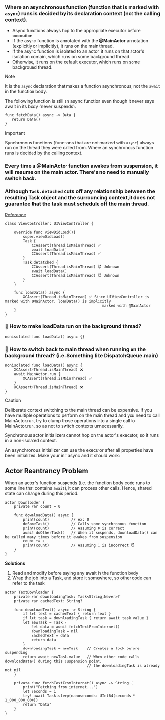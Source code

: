 ### **Where an asynchronous function (function that is marked with `async`) runs is decided by its declaration context (not the calling context).**
- Async functions always hop to the appropriate executor before execution.
- If the async function is annotated with the **@MainActor** annotation (explicitly or implicitly), it runs on the main thread.
- If the async function is isolated to an actor, it runs on that actor's isolation domain, which runs on some background thread.
- Otherwise, it runs on the default executor, which runs on some background thread.
> [!NOTE]
> It is the `async` declaration that makes a function asynchronous, not the `await` in the function body.
> 
> The following function is still an async function even though it never says await in its body (never suspends).
> ```
> func fetchData() async -> Data {
>    return Data()
> }
> ```

> [!IMPORTANT]
> Synchronous functions (functions that are not marked with `async`) always run on the thread they were called from.
> Where an synchronous function runs is decided by the calling context.

### Every time a @MainActor function awakes from suspension, it will resume on the main actor. There's no need to manually switch back.
### Although `Task.detached` cuts off any relationship between the resulting Task object and the surrounding context,it does not guarantee that the task must schedule off the main thread.

[Reference](https://developer.apple.com/videos/play/wwdc2021/10254/?time=1398)

```
class ViewController: UIViewController {

    override func viewDidLoad(){
        super.viewDidLoad()
        Task {
            XCAssert(Thread.isMainThread) ✅
            await loadData()
            XCAssert(Thread.isMainThread) ✅
        }
        Task.detatched {
            XCAssert(Thread.isMainThread) 😈 Unknown
            await loadData()
            XCAssert(Thread.isMainThread) 😈 Unknown
        }
    }

    func loadData() async {
        XCAssert(Thread.isMainThread) ✅ Since UIViewController is marked with @MainActor, loadData() is implicitly 
                                            marked with @MainActor
    }
}
```
### 🤔 How to make **loadData** run on the background thread?
```
nonisolated func loadData() async {}
```
### 🤔 How to switch back to main thread when running on the background thread? (i.e. Something like DispatchQueue.main)
```
nonisolated func loadData() async {
    XCAssert(Thread.isMainThread) ❌
    await MainActor.run {
        XCAssert(Thread.isMainThread) ✅
    }
    XCAssert(Thread.isMainThread) ❌
}
```
> [!CAUTION]
> Deliberate context switching to the main thread can be expensive. If you have multiple operations to perform on the main thread and you need to call MainActor.run, try to clump those operations into a single call to MainActor.run, so as not to switch contexts unnecessarily.

Synchronous actor initializers cannot hop on the actor's executor, so it runs in a non-isolated context.

An asynchronous initializer can use the executor after all properties have been initialized. Make your init async and it should work:
## Actor Reentrancy Problem
When an actor's function suspends (i.e. the function body code runs to some line that contains `await`), it can process other calls. Hence, shared state can change during this period.
```
actor Downloader {
    private var count = 0

    func downloadData() async {
        print(count)          // ex: 0
        doSomeTask()          // Calls some synchronous function
        print(count)          // Assuming 0 is correct 
        await doOtherTask()   // When it suspends, downloadData() can be called many times before it awakes from suspension
        count += 1
        print(count)          // Assuming 1 is incorrect 😈 
    }
}
```
**Solutions**
1. Read and modify before saying any await in the function body
2. Wrap the job into a Task, and store it somewhere, so other code can refer to the task
```
actor TextDownloader {
    private var downloadingTask: Task<String,Never>?
    private var cachedText: String?

    func downloadText() async -> String {
        if let text = cachedText { return text }
        if let task = downloadingTask { return await task.value }
        let newTask = Task {
            let data = await fetchTextFromInternet()
            downloadingTask = nil
            cachedText = data
            return data
        }
        downloadingTask = newTask    // Creates a lock before suspending
        return await newTask.value   // When other code calls downloadData() during this suspension point,
                                     // the downloadingTask is already not nil
    }

    private func fetchTextFromInternet() async -> String {
        print("Fetching from internet...")
        let seconds = 1
        try! await Task.sleep(nanoseconds: UInt64(seconds * 1_000_000_000))
        return "Data"
    }
}
```


